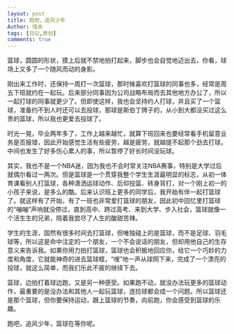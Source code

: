```yaml
---
layout: post
title: 跑吧，追风少年
Author: 惜余
tags: [日记,原创]
comments: true
---
```


<div class="blog_content">
<p>篮球，圆圆的形状，摸上后就不禁地拍打起来，脚步也会自觉地迈出去，你看，球场上又多了一个随风而动的身影。</p>
<p>刚出来工作时，还保持一周打一次篮球，那时候喜欢打篮球的同事也多，经常是周五下班就约在一起玩。后来部分同事因为公司战略布局而去其他地方办公了，所以一起打球的同事就更少了。但即使这样，我也会坚持约人打球，并且买了一个篮球，准备约不到人时还可以去投球，那球是斯伯丁牌子的，从小到大都没买过这么贵的篮球，所以我也更爱去投球了。</p>
<p>时光一晃，毕业两年多了，工作上越来越忙，就算下班回来也要经常看手机留意业务是否报错，因此开始感觉生活有些疲劳，越是疲劳，就越提不起那个劲去打球。中间也发生了好多伤心累人的事，所以暂停了好长时间没玩球。</p>
<p>其实，我也不是一个NBA迷，因为我也不会时常关注NBA赛事，特别是大学过后就偶尔看过一两次。但是篮球是一个贯穿我整个学生生涯最明显的标志，从初一体育课看别人打篮球，各种潇洒运球动作、后仰投篮、转身背打，对一个刚上初一的小孩子来说，是多么的酷。后来认识班上更多的同学后，我开始有伴一起打篮球了。就这样有了开始，有了一班也非常爱打篮球的朋友，因此初中回忆里打篮球的“嘣嘣”声响就没停过，直到高中、跨过高考、来到大学、步入社会，篮球就像一个活生生的兄弟，陪着我尝尽了人生的酸甜苦辣。</p>
<p>学生的生涯，固然有很多时间去打篮球，但唯独碰上的是篮球，而不是足球、羽毛球等，所以这是命中注定的一个朋友，一个不会说话的朋友，但却用他自己的生存意义来告诉我。如果你用力拍打篮球，篮球也会积极地回应你，给它一个巧妙的力度和角度，它就能神奇的进去篮球框，“嗖”地一声从球网下来，完成了一个漂亮的投球，就这么简单，而我们乐此不疲的继续下去。</p>
<p>篮球，边拍打着球边跑，又是另一种感受。如果跑不动，就没办法玩更多的篮球动作，最重要的是没办法和其他人一起玩篮球，连捡球都会成一个问题。所以篮球还是那个篮球，但你要保持运动，跟上篮球的节奏，向前跑，你会感受到篮球的乐趣。</p>
<p>跑吧，追风少年，篮球在等你呢。</p>
</div>

